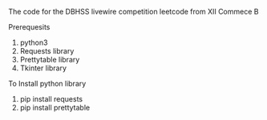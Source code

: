 The code for the DBHSS livewire competition leetcode from XII Commece B

Prerequesits
1. python3
2. Requests library
3. Prettytable library
4. Tkinter library

To Install python library
1. pip install requests
2. pip install prettytable
